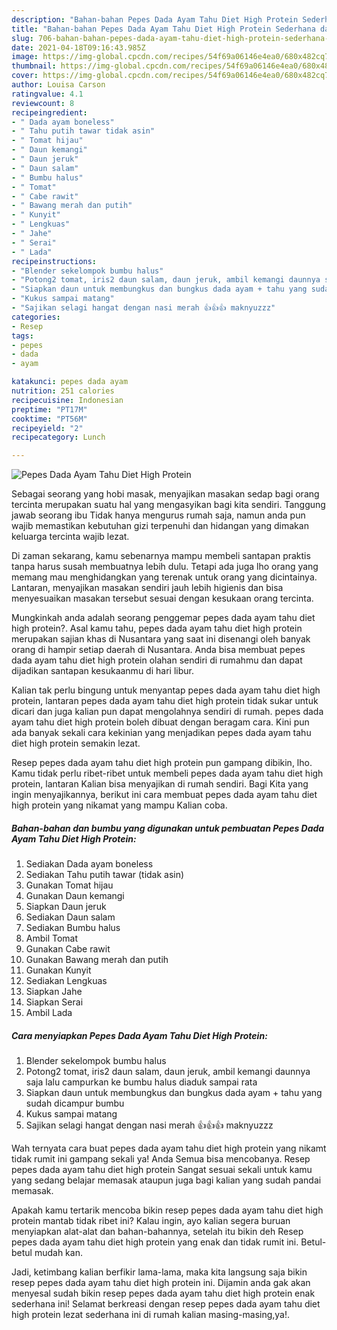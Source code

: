 ```yaml
---
description: "Bahan-bahan Pepes Dada Ayam Tahu Diet High Protein Sederhana dan Mudah Dibuat"
title: "Bahan-bahan Pepes Dada Ayam Tahu Diet High Protein Sederhana dan Mudah Dibuat"
slug: 706-bahan-bahan-pepes-dada-ayam-tahu-diet-high-protein-sederhana-dan-mudah-dibuat
date: 2021-04-18T09:16:43.985Z
image: https://img-global.cpcdn.com/recipes/54f69a06146e4ea0/680x482cq70/pepes-dada-ayam-tahu-diet-high-protein-foto-resep-utama.jpg
thumbnail: https://img-global.cpcdn.com/recipes/54f69a06146e4ea0/680x482cq70/pepes-dada-ayam-tahu-diet-high-protein-foto-resep-utama.jpg
cover: https://img-global.cpcdn.com/recipes/54f69a06146e4ea0/680x482cq70/pepes-dada-ayam-tahu-diet-high-protein-foto-resep-utama.jpg
author: Louisa Carson
ratingvalue: 4.1
reviewcount: 8
recipeingredient:
- " Dada ayam boneless"
- " Tahu putih tawar tidak asin"
- " Tomat hijau"
- " Daun kemangi"
- " Daun jeruk"
- " Daun salam"
- " Bumbu halus"
- " Tomat"
- " Cabe rawit"
- " Bawang merah dan putih"
- " Kunyit"
- " Lengkuas"
- " Jahe"
- " Serai"
- " Lada"
recipeinstructions:
- "Blender sekelompok bumbu halus"
- "Potong2 tomat, iris2 daun salam, daun jeruk, ambil kemangi daunnya saja lalu campurkan ke bumbu halus diaduk sampai rata"
- "Siapkan daun untuk membungkus dan bungkus dada ayam + tahu yang sudah dicampur bumbu"
- "Kukus sampai matang"
- "Sajikan selagi hangat dengan nasi merah 👍👍👍 maknyuzzz"
categories:
- Resep
tags:
- pepes
- dada
- ayam

katakunci: pepes dada ayam 
nutrition: 251 calories
recipecuisine: Indonesian
preptime: "PT17M"
cooktime: "PT56M"
recipeyield: "2"
recipecategory: Lunch

---
```



![Pepes Dada Ayam Tahu Diet High Protein](https://img-global.cpcdn.com/recipes/54f69a06146e4ea0/680x482cq70/pepes-dada-ayam-tahu-diet-high-protein-foto-resep-utama.jpg)

Sebagai seorang yang hobi masak, menyajikan masakan sedap bagi orang tercinta merupakan suatu hal yang mengasyikan bagi kita sendiri. Tanggung jawab seorang ibu Tidak hanya mengurus rumah saja, namun anda pun wajib memastikan kebutuhan gizi terpenuhi dan hidangan yang dimakan keluarga tercinta wajib lezat.

Di zaman  sekarang, kamu sebenarnya mampu membeli santapan praktis tanpa harus susah membuatnya lebih dulu. Tetapi ada juga lho orang yang memang mau menghidangkan yang terenak untuk orang yang dicintainya. Lantaran, menyajikan masakan sendiri jauh lebih higienis dan bisa menyesuaikan masakan tersebut sesuai dengan kesukaan orang tercinta. 



Mungkinkah anda adalah seorang penggemar pepes dada ayam tahu diet high protein?. Asal kamu tahu, pepes dada ayam tahu diet high protein merupakan sajian khas di Nusantara yang saat ini disenangi oleh banyak orang di hampir setiap daerah di Nusantara. Anda bisa membuat pepes dada ayam tahu diet high protein olahan sendiri di rumahmu dan dapat dijadikan santapan kesukaanmu di hari libur.

Kalian tak perlu bingung untuk menyantap pepes dada ayam tahu diet high protein, lantaran pepes dada ayam tahu diet high protein tidak sukar untuk dicari dan juga kalian pun dapat mengolahnya sendiri di rumah. pepes dada ayam tahu diet high protein boleh dibuat dengan beragam cara. Kini pun ada banyak sekali cara kekinian yang menjadikan pepes dada ayam tahu diet high protein semakin lezat.

Resep pepes dada ayam tahu diet high protein pun gampang dibikin, lho. Kamu tidak perlu ribet-ribet untuk membeli pepes dada ayam tahu diet high protein, lantaran Kalian bisa menyajikan di rumah sendiri. Bagi Kita yang ingin menyajikannya, berikut ini cara membuat pepes dada ayam tahu diet high protein yang nikamat yang mampu Kalian coba.

<!--inarticleads1-->

##### Bahan-bahan dan bumbu yang digunakan untuk pembuatan Pepes Dada Ayam Tahu Diet High Protein:

1. Sediakan  Dada ayam boneless
1. Sediakan  Tahu putih tawar (tidak asin)
1. Gunakan  Tomat hijau
1. Gunakan  Daun kemangi
1. Siapkan  Daun jeruk
1. Sediakan  Daun salam
1. Sediakan  Bumbu halus
1. Ambil  Tomat
1. Gunakan  Cabe rawit
1. Gunakan  Bawang merah dan putih
1. Gunakan  Kunyit
1. Sediakan  Lengkuas
1. Siapkan  Jahe
1. Siapkan  Serai
1. Ambil  Lada




<!--inarticleads2-->

##### Cara menyiapkan Pepes Dada Ayam Tahu Diet High Protein:

1. Blender sekelompok bumbu halus
1. Potong2 tomat, iris2 daun salam, daun jeruk, ambil kemangi daunnya saja lalu campurkan ke bumbu halus diaduk sampai rata
1. Siapkan daun untuk membungkus dan bungkus dada ayam + tahu yang sudah dicampur bumbu
1. Kukus sampai matang
1. Sajikan selagi hangat dengan nasi merah 👍👍👍 maknyuzzz




Wah ternyata cara buat pepes dada ayam tahu diet high protein yang nikamt tidak rumit ini gampang sekali ya! Anda Semua bisa mencobanya. Resep pepes dada ayam tahu diet high protein Sangat sesuai sekali untuk kamu yang sedang belajar memasak ataupun juga bagi kalian yang sudah pandai memasak.

Apakah kamu tertarik mencoba bikin resep pepes dada ayam tahu diet high protein mantab tidak ribet ini? Kalau ingin, ayo kalian segera buruan menyiapkan alat-alat dan bahan-bahannya, setelah itu bikin deh Resep pepes dada ayam tahu diet high protein yang enak dan tidak rumit ini. Betul-betul mudah kan. 

Jadi, ketimbang kalian berfikir lama-lama, maka kita langsung saja bikin resep pepes dada ayam tahu diet high protein ini. Dijamin anda gak akan menyesal sudah bikin resep pepes dada ayam tahu diet high protein enak sederhana ini! Selamat berkreasi dengan resep pepes dada ayam tahu diet high protein lezat sederhana ini di rumah kalian masing-masing,ya!.

